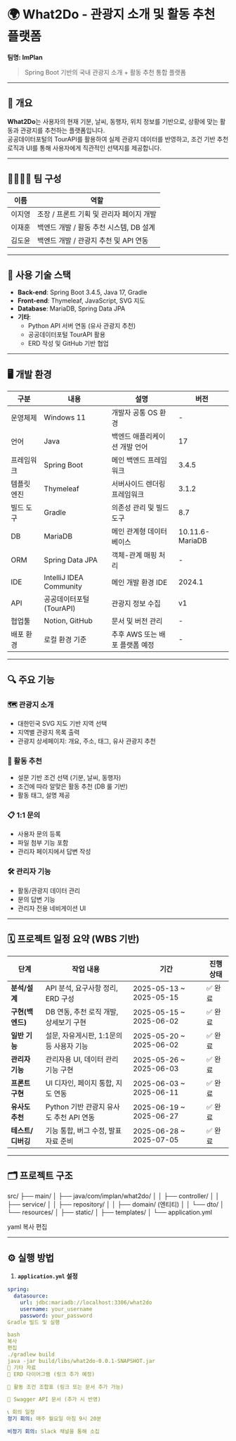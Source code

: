 # 🌍 What2Do - 관광지 소개 및 활동 추천 플랫폼  
**팀명: ImPlan**

> Spring Boot 기반의 국내 관광지 소개 + 활동 추천 통합 플랫폼

---

## 📌 개요

**What2Do**는 사용자의 현재 기분, 날씨, 동행자, 위치 정보를 기반으로, 상황에 맞는 활동과 관광지를 추천하는 플랫폼입니다.  
공공데이터포털의 TourAPI를 활용하여 실제 관광지 데이터를 반영하고, 조건 기반 추천 로직과 UI를 통해 사용자에게 직관적인 선택지를 제공합니다.

---

## 👨‍👩‍👧‍👦 팀 구성

| 이름     | 역할                             |
|----------|----------------------------------|
| 이지영  | 조장 / 프론트 기획 및 관리자 페이지 개발 |
| 이재훈  | 백엔드 개발 / 활동 추천 시스템, DB 설계 |
| 김도윤  | 백엔드 개발 / 관광지 추천 및 API 연동 |

---

## 🧰 사용 기술 스택

- **Back-end**: Spring Boot 3.4.5, Java 17, Gradle
- **Front-end**: Thymeleaf, JavaScript, SVG 지도
- **Database**: MariaDB, Spring Data JPA
- **기타**:
  - Python API 서버 연동 (유사 관광지 추천)
  - 공공데이터포털 TourAPI 활용
  - ERD 작성 및 GitHub 기반 협업

---

## 🖥 개발 환경

| 구분            | 내용                          | 설명                                     | 버전              |
|-----------------|-------------------------------|------------------------------------------|-------------------|
| 운영체제         | Windows 11                    | 개발자 공통 OS 환경                      | -                 |
| 언어             | Java                          | 백엔드 애플리케이션 개발 언어            | 17                |
| 프레임워크       | Spring Boot                   | 메인 백엔드 프레임워크                   | 3.4.5             |
| 템플릿 엔진      | Thymeleaf                     | 서버사이드 렌더링 프레임워크             | 3.1.2             |
| 빌드 도구        | Gradle                        | 의존성 관리 및 빌드 도구                 | 8.7               |
| DB              | MariaDB                       | 메인 관계형 데이터베이스                  | 10.11.6-MariaDB   |
| ORM             | Spring Data JPA               | 객체-관계 매핑 처리                       | -                 |
| IDE             | IntelliJ IDEA Community       | 메인 개발 환경 IDE                        | 2024.1            |
| API             | 공공데이터포털(TourAPI)       | 관광지 정보 수집                         | v1                |
| 협업툴          | Notion, GitHub                | 문서 및 버전 관리                        | -                 |
| 배포 환경       | 로컬 환경 기준                 | 추후 AWS 또는 배포 플랫폼 예정           | -                 |

---

## 🔍 주요 기능

### 🗺 관광지 소개
- 대한민국 SVG 지도 기반 지역 선택
- 지역별 관광지 목록 출력
- 관광지 상세페이지: 개요, 주소, 태그, 유사 관광지 추천

### 🎡 활동 추천
- 설문 기반 조건 선택 (기분, 날씨, 동행자)
- 조건에 따라 알맞은 활동 추천 (DB 룰 기반)
- 활동 태그, 설명 제공

### 📋 1:1 문의
- 사용자 문의 등록
- 파일 첨부 기능 포함
- 관리자 페이지에서 답변 작성

### 🛠 관리자 기능
- 활동/관광지 데이터 관리
- 문의 답변 기능
- 관리자 전용 네비게이션 UI

---

## 🗓 프로젝트 일정 요약 (WBS 기반)

| **단계**       | **작업 내용**                             | **기간**                | **진행 상태** |
|----------------|--------------------------------------------|--------------------------|----------------|
| **분석/설계**   | API 분석, 요구사항 정리, ERD 구성           | 2025-05-13 ~ 2025-05-15 | ✅ 완료         |
| **구현(백엔드)** | DB 연동, 추천 로직 개발, 상세보기 구현     | 2025-05-15 ~ 2025-06-02 | ✅ 완료         |
| **일반 기능**   | 설문, 자유게시판, 1:1문의 등 사용자 기능    | 2025-05-20 ~ 2025-06-02 | ✅ 완료         |
| **관리자 기능** | 관리자용 UI, 데이터 관리 기능 구현         | 2025-05-26 ~ 2025-06-03 | ✅ 완료         |
| **프론트 구현** | UI 디자인, 페이지 통합, 지도 연동          | 2025-06-03 ~ 2025-06-11 | ✅ 완료         |
| **유사도 추천** | Python 기반 관광지 유사도 추천 API 연동   | 2025-06-19 ~ 2025-06-27 | ✅ 완료         |
| **테스트/디버깅**| 기능 통합, 버그 수정, 발표자료 준비        | 2025-06-28 ~ 2025-07-05 | ✅ 완료         |

---

## 🗂 프로젝트 구조

src/
├── main/
│ ├── java/com/implan/what2do/
│ │ ├── controller/
│ │ ├── service/
│ │ ├── repository/
│ │ ├── domain/ (엔티티)
│ │ └── dto/
│ └── resources/
│ ├── static/
│ ├── templates/
│ └── application.yml

yaml
복사
편집

---

## ⚙️ 실행 방법

1. **`application.yml` 설정**
```yaml
spring:
  datasource:
    url: jdbc:mariadb://localhost:3306/what2do
    username: your_username
    password: your_password
Gradle 빌드 및 실행

bash
복사
편집
./gradlew build
java -jar build/libs/what2do-0.0.1-SNAPSHOT.jar
📂 기타 자료
📌 ERD 다이어그램 (링크 추가 예정)

📌 활동 조건 조합표 (링크 또는 문서 추가 가능)

📌 Swagger API 문서 (추가 시 반영)

📞 회의 일정
정기 회의: 매주 월요일 아침 9시 20분

비정기 회의: Slack 채널을 통해 소집
